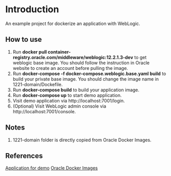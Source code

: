 # Introduction
An example project for dockerize an application with WebLogic.

## How to use

1.  Run **docker pull container-registry.oracle.com/middleware/weblogic:12.2.1.3-dev** to get weblogic base image. You should follow the instruction in Oracle website to create an account before pulling the image.
2.  Run **docker-compose -f docker-compose.weblogic.base.yaml build** to build your private base image. You should change the image name in 1221-domain/Dockefile.
3. Run **docker-compose build** to build your application image.
4. Run **docker-compose up** to start demo application.
5. Visit demo application via http://localhost:7001/login.
6. (Optional) Visit WebLogic admin console via http://localhost:7001/console.

## Notes
1. 1221-domain folder is directly copied from Oracle Docker Images.

## References

[Application for demo](https://github.com/hellokoding/registration-login-spring-hsql)
[Oracle Docker Images](https://github.com/oracle/docker-images)
